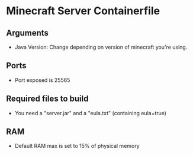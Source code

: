 # Minecraft Server Containerfile

## Arguments
- Java Version: Change depending on version of minecraft you're using.

## Ports
- Port exposed is 25565

## Required files to build
- You need a "server.jar" and a "eula.txt" (containing eula=true)

## RAM
- Default RAM max is set to 15% of physical memory
